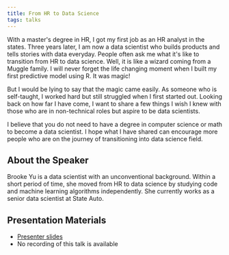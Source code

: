 ```yaml
---
title: From HR to Data Science
tags: talks
---
```


With a master's degree in HR, I got my first job as an HR analyst in the states. Three years later, I am now a data scientist who builds products and tells stories with data everyday. People often ask me what it's like to transition from HR to data science. Well, it is like a wizard coming from a Muggle family. I will never forget the life changing moment when I built my first predictive model using R. It was magic!

<!--more-->

But I would be lying to say that the magic came easily. As someone who is self-taught, I worked hard but still struggled when I first started out. Looking back on how far I have come, I want to share a few things I wish I knew with those who are in non-technical roles but aspire to be data scientists.

I believe that you do not need to have a degree in computer science or math to become a data scientist. I hope what I have shared can encourage more people who are on the journey of transitioning into data science field.


## About the Speaker

Brooke Yu is a data scientist with an unconventional background. Within a short period of time, she moved from HR to data science by studying code and machine learning algorithms independently. She currently works as a senior data scientist at State Auto.


## Presentation Materials

  - [Presenter slides](https://github.com/ColumbusDataScience/speaker-presentations/tree/master/2018/2018-12_from-hr-to-data-science)
  - No recording of this talk is available
